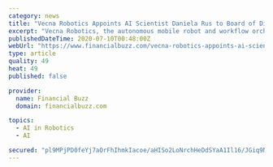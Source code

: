 ```yaml
---
category: news
title: "Vecna Robotics Appoints AI Scientist Daniela Rus to Board of Directors"
excerpt: "Vecna Robotics, the autonomous mobile robot and workflow orchestration company, today announced the appointment of"
publishedDateTime: 2020-07-10T00:48:00Z
webUrl: "https://www.financialbuzz.com/vecna-robotics-appoints-ai-scientist-daniela-rus-to-board-of-directors/"
type: article
quality: 49
heat: 49
published: false

provider:
  name: Financial Buzz
  domain: financialbuzz.com

topics:
  - AI in Robotics
  - AI

secured: "pl9MPjPD0feYj7aOrFhIhmkIacoe/aHISo2LoNrchHeDdSYaA1Il16/JGiq9NeGwIdaDsbha+pWjPndKo2SULbFIH6lQDd15QLDj6yX1lsrJ51CZSg07D7B/Q5SIuyeOscasz6p6Ns/9uUbn+0jTcmI1pzxPDexO3HJjgsVm+wI6VrcpMgpK+uya+YyV8U7qgAm7cubfUrEt83mg6HATtjn8TksdsZ/2jgFq/5Z6tb2VIq7c7CUI/edi17RHEJNsEpOd/znM1QEcy46Y/PF+YEyHyj9Zi49YgRJv3r61FbIlwfk/+w6D93Sb9UMDSaDTyPzwGWxDhY4TjoI9J7aZNA==;s/wnXtbAmZzFvlD2xD/MtA=="
---
```


